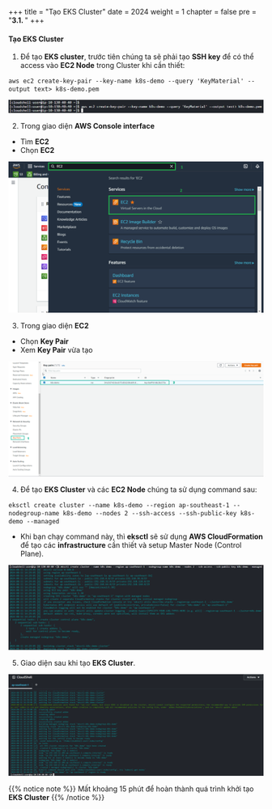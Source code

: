 +++
title = "Tạo EKS Cluster"
date = 2024
weight = 1
chapter = false
pre = "<b>3.1. </b>"
+++

#### Tạo EKS Cluster
1. Để tạo **EKS cluster**, trước tiên chúng ta sẽ phải tạo **SSH key** để có thể access vào **EC2 Node** trong Cluster khi cần thiết:
```
aws ec2 create-key-pair --key-name k8s-demo --query 'KeyMaterial' --output text> k8s-demo.pem

```
![00001-Create-EKS-cluster](/images/3-Create-EKS-cluster/1-Create-EKS-Cluster/00001-Create-EKS-Cluster.png?width=90pc)

2. Trong giao diện **AWS Console interface**
- Tìm  **EC2**
- Chọn  **EC2**

![00002-Create-EKS-cluster](/images/3-Create-EKS-cluster/1-Create-EKS-Cluster/00002-Create-EKS-Cluster.png?width=90pc)

3. Trong giao diện **EC2**
- Chọn **Key Pair**
- Xem **Key Pair** vừa tạo

![00003-Create-EKS-cluster](/images/3-Create-EKS-cluster/1-Create-EKS-Cluster/00003-Create-EKS-Cluster.png?width=90pc)

4. Để tạo **EKS Cluster** và các **EC2 Node** chúng ta sử dụng command sau:
```
eksctl create cluster --name k8s-demo --region ap-southeast-1 --nodegroup-name k8s-demo --nodes 2 --ssh-access --ssh-public-key k8s-demo --managed
```

- Khi bạn chạy command này, thì **eksctl** sẽ sử dụng **AWS CloudFormation** để tạo các **infrastructure** cần thiết và setup Master Node (Control Plane).

![00004-Create-EKS-cluster](/images/3-Create-EKS-cluster/1-Create-EKS-Cluster/00004-Create-EKS-Cluster.png?width=90pc)

5. Giao diện sau khi tạo **EKS Cluster**.

![00005-Create-EKS-cluster](/images/3-Create-EKS-cluster/1-Create-EKS-Cluster/00005-Create-EKS-Cluster.png?width=90pc)

{{% notice note %}}
Mất khoảng 15 phút để hoàn thành quá trình khởi tạo **EKS Cluster**
{{% /notice %}}
